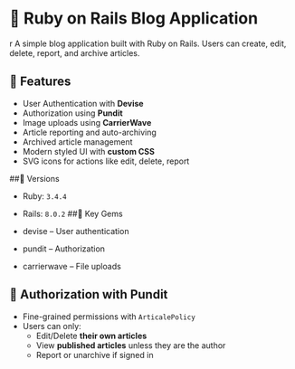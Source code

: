 
# 📝 Ruby on Rails Blog Application
r
A simple blog application built with Ruby on Rails. Users can create, edit, delete, report, and archive articles.

## 🚀 Features

- User Authentication with **Devise**
- Authorization using **Pundit**
- Image uploads using **CarrierWave**
- Article reporting and auto-archiving
- Archived article management
- Modern styled UI with **custom CSS**
- SVG icons for actions like edit, delete, report

##💎 Versions

- Ruby: `3.4.4` 
- Rails: `8.0.2`
##💎 Key Gems

- devise – User authentication
- pundit – Authorization
- carrierwave – File uploads


## 🔐 Authorization with Pundit

- Fine-grained permissions with `ArticalePolicy`
- Users can only:
  - Edit/Delete **their own articles**
  - View **published articles** unless they are the author
  - Report or unarchive if signed in


